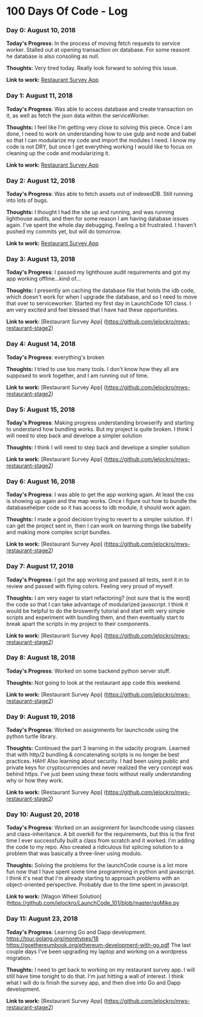 # 100 Days Of Code - Log

### Day 0: August 10, 2018 

**Today's Progress**: In the process of moving fetch requests to service worker.  Stalled out at opening transaction on database. For some reasont he database is also consoling as null.

**Thoughts:** Very tired today.  Really look forward to solving this issue.

**Link to work:** [Restaurant Survey App](https://github.com/jelockro/mws-restaurant-stage-1)


### Day 1: August 11, 2018 

**Today's Progress**: Was able to access database and create transaction on it, as well as fetch the json data within the serviceWorker. 

**Thoughts:** I feel like I'm getting very close to solving this piece.  Once I am done, I need to work on understanding how to use gulp and node and babel so that I can modularize my code and import the modules I need.  I know my code is not DRY, but once I get everything working I would like to focus on cleaning up the code and modularizing it.

**Link to work:** [Restaurant Survey App](https://github.com/jelockro/mws-restaurant-stage-1)

### Day 2: August 12, 2018 

**Today's Progress**: Was able to fetch assets out of indexedDB.  Still running into lots of bugs.

**Thoughts:** I thought I had the site up and running, and was running lighthouse audits, and then for some reason I am having database issues again.  I've spent the whole day debugging. Feeling a bit frustrated. I haven't pushed my commits yet, but will do tomorrow.

**Link to work:** [Restaurant Survey App](https://github.com/jelockro/mws-restaurant-stage-1)

### Day 3: August 13, 2018 

**Today's Progress**: I passed my lighthouse audit requirements and got my app working offline...kind of...

**Thoughts:** I presently am caching the database file that holds the idb code, which doesn't work for when I upgrade the database, and so I need to move that over to serviceworker. Started my first day in LaunchCode 101 class.  I am very excited and feel blessed that I have had these opportunities.

**Link to work:** [Restaurant Survey App] (https://github.com/jelockro/mws-restaurant-stage2)

### Day 4: August 14, 2018 

**Today's Progress**: everything's broken

**Thoughts:** I tried to use too many tools.  I don't know how they all are supposed to work together, and I am running out of time.

**Link to work:** [Restaurant Survey App] (https://github.com/jelockro/mws-restaurant-stage2)

### Day 5: August 15, 2018 

**Today's Progress**: Making progress understanding browserify and starting to understand how bundling works.  But my project is quite broken.  I think I will need to step back and develope a simpler solution

**Thoughts:** I think I will need to step back and develope a simpler solution

**Link to work:** [Restaurant Survey App] (https://github.com/jelockro/mws-restaurant-stage2)

### Day 6: August 16, 2018 

**Today's Progress**: I was able to get the app working again.  At least the css is showing up again and the map works. Once i figure out how to bundle the databasehelper code so it has access to idb module, it should work again.

**Thoughts:** I made a good decision trying to revert to a simpler solution.  If I can get the project sent in, then I can work on learning things like babelify and making more complex script bundles.

**Link to work:** [Restaurant Survey App] (https://github.com/jelockro/mws-restaurant-stage2)

### Day 7: August 17, 2018 

**Today's Progress**: I got the app working and passed all tests, sent it in to review and passed with flying colors. Feeling very proud of myself. 

**Thoughts:** I am very eager to start refactoring? (not sure that is the word) the code so that I can take advantage of modularized javascript.  I think it would be helpful to do the broswerify tutorial and start with very simple scripts and experiment with bundling them, and then eventually start to break apart the scripts in my project to their components.  

**Link to work:** [Restaurant Survey App] (https://github.com/jelockro/mws-restaurant-stage2)

### Day 8: August 18, 2018 

**Today's Progress**: Worked on some backend python server stuff.  

**Thoughts:** Not going to look at the restaurant app code this weekend.   

**Link to work:** [Restaurant Survey App] (https://github.com/jelockro/mws-restaurant-stage2)

### Day 9: August 19, 2018 

**Today's Progress**: Worked on assignments for launchcode using the python turtle library.  

**Thoughts:** Continued the part 3 learning in the udacity program.  Learned that with http/2 bundling & concatenating scripts is no longer be best practices.  HAH! Also learning about security.  I had been using public and private keys for cryptocurrencies and never realized the very concept was behind https.  I've just been using these tools without really understanding why or how they work. 

**Link to work:** [Restaurant Survey App] (https://github.com/jelockro/mws-restaurant-stage2)

### Day 10: August 20, 2018 

**Today's Progress**: Worked on an assignment for launchcode using classes and class-inheritance.  A bit overkill for the requirements, but this is the first time I ever successfully built a class from scratch and it worked. I'm adding the code to my repo. Also created a ridiculous list splicing solution to a problem that was basically a three-liner using modulo.  

**Thoughts:** Solving the problems for the launchCode course is a lot more fun now that I have spent some time programming in python and javascript.  I think it's neat that I'm already starting to approach problems with an object-oriented perspective.  Probably due to the time spent in javascript.  

**Link to work:** [Wagon Wheel Solution] (https://github.com/jelockro/LaunchCode_101/blob/master/goMike.py

### Day 11: August 23, 2018 

**Today's Progress**: Learning Go and Dapp development.  https://tour.golang.org/moretypes/18 https://goethereumbook.org/ethereum-development-with-go.pdf
The last couple days I've been upgrading my laptop and working on a wordpress migration.

**Thoughts:** I need to get back to working on my restaurant survey app. I will still have time tonight to do that.  I'm just hitting a wall of interest.  I think what I will do is finish the survey app, and then dive into Go and Dapp development.

**Link to work:** [Restaurant Survey App] (https://github.com/jelockro/mws-restaurant-stage2)

